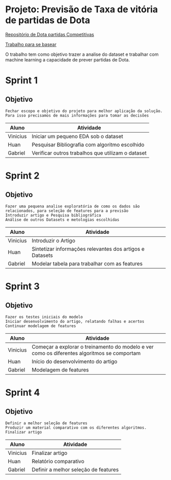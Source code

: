 # Projeto: Previsão de Taxa de vitória de partidas de Dota 

[Repositório de Dota partidas Competitivas](https://www.kaggle.com/datasets/darianogina/dota-2-matches-pro-leagues)

[Trabalho para se basear](https://www.kaggle.com/code/kashnitsky/dota-2-win-prediction-random-forest-starter?scriptVersionId=12317746&cellId=2)

O trabalho tem como objetivo trazer a analise do dataset e trabalhar com machine learning a capacidade de prever partidas de Dota.

# Sprint 1
## Objetivo
    Fechar escopo e objetivo do projeto para melhor aplicação da solução.
    Para isso precisamos de mais informações para tomar as decisões

| Aluno    | Atividade |
| -------- | --------- |
| Vinicius | Iniciar um pequeno EDA sob o dataset |
| Huan     | Pesquisar Bibliografia com algoritmo escolhido |
| Gabriel  | Verificar outros trabalhos que utilizam o dataset |

# Sprint 2
## Objetivo
    Fazer uma pequena analise exploratória de como os dados são relacionados, para seleção de features para a previsão
    Introduzir artigo e Pesquisa bibliográfica
    Análise de outros Datasets e metologias escolhidas

| Aluno    | Atividade |
| -------- | --------- |
| Vinicius | Introduzir o Artigo |
| Huan     | Sintetizar informações relevantes dos artigos e Datasets |
| Gabriel  | Modelar tabela para trabalhar com as features |

# Sprint 3
## Objetivo
    Fazer os testes iniciais do modelo
    Iniciar desenvolvimento do artigo, relatando falhas e acertos
    Continuar modelagem de features

| Aluno    | Atividade |
| -------- | --------- |
| Vinicius | Começar a explorar o treinamento do modelo e ver como os diferentes algoritmos se comportam |
| Huan     | Início do desenvolvimento do artigo |
| Gabriel  | Modelagem de features |

# Sprint 4
## Objetivo
    Definir a melhor seleção de features
    Produzir um material comparativo com os diferentes algoritmos.
    Finalizar artigo

| Aluno    | Atividade |
| -------- | --------- |
| Vinicius | Finalizar artigo |
| Huan     | Relatório comparativo |
| Gabriel  | Definir a melhor seleção de features |

